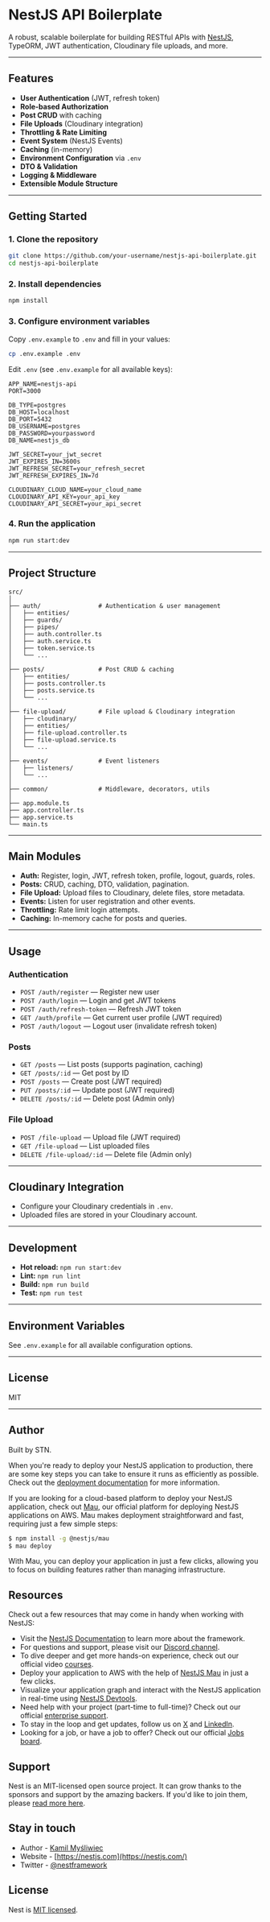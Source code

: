 
# NestJS API Boilerplate

A robust, scalable boilerplate for building RESTful APIs with [NestJS](https://nestjs.com), TypeORM, JWT authentication, Cloudinary file uploads, and more.

---

## Features

- **User Authentication** (JWT, refresh token)
- **Role-based Authorization**
- **Post CRUD** with caching
- **File Uploads** (Cloudinary integration)
- **Throttling & Rate Limiting**
- **Event System** (NestJS Events)
- **Caching** (in-memory)
- **Environment Configuration** via `.env`
- **DTO & Validation**
- **Logging & Middleware**
- **Extensible Module Structure**

---

## Getting Started

### 1. Clone the repository

```bash
git clone https://github.com/your-username/nestjs-api-boilerplate.git
cd nestjs-api-boilerplate
```

### 2. Install dependencies

```bash
npm install
```

### 3. Configure environment variables

Copy `.env.example` to `.env` and fill in your values:

```bash
cp .env.example .env
```

Edit `.env` (see `.env.example` for all available keys):

```env
APP_NAME=nestjs-api
PORT=3000

DB_TYPE=postgres
DB_HOST=localhost
DB_PORT=5432
DB_USERNAME=postgres
DB_PASSWORD=yourpassword
DB_NAME=nestjs_db

JWT_SECRET=your_jwt_secret
JWT_EXPIRES_IN=3600s
JWT_REFRESH_SECRET=your_refresh_secret
JWT_REFRESH_EXPIRES_IN=7d

CLOUDINARY_CLOUD_NAME=your_cloud_name
CLOUDINARY_API_KEY=your_api_key
CLOUDINARY_API_SECRET=your_api_secret
```

### 4. Run the application

```bash
npm run start:dev
```

---

## Project Structure

```
src/
│
├── auth/                # Authentication & user management
│   ├── entities/
│   ├── guards/
│   ├── pipes/
│   ├── auth.controller.ts
│   ├── auth.service.ts
│   ├── token.service.ts
│   └── ...
│
├── posts/               # Post CRUD & caching
│   ├── entities/
│   ├── posts.controller.ts
│   ├── posts.service.ts
│   └── ...
│
├── file-upload/         # File upload & Cloudinary integration
│   ├── cloudinary/
│   ├── entities/
│   ├── file-upload.controller.ts
│   ├── file-upload.service.ts
│   └── ...
│
├── events/              # Event listeners
│   ├── listeners/
│   └── ...
│
├── common/              # Middleware, decorators, utils
│
├── app.module.ts
├── app.controller.ts
├── app.service.ts
└── main.ts
```

---

## Main Modules

- **Auth:** Register, login, JWT, refresh token, profile, logout, guards, roles.
- **Posts:** CRUD, caching, DTO, validation, pagination.
- **File Upload:** Upload files to Cloudinary, delete files, store metadata.
- **Events:** Listen for user registration and other events.
- **Throttling:** Rate limit login attempts.
- **Caching:** In-memory cache for posts and queries.

---

## Usage

### Authentication

- `POST /auth/register` — Register new user
- `POST /auth/login` — Login and get JWT tokens
- `POST /auth/refresh-token` — Refresh JWT token
- `GET /auth/profile` — Get current user profile (JWT required)
- `POST /auth/logout` — Logout user (invalidate refresh token)

### Posts

- `GET /posts` — List posts (supports pagination, caching)
- `GET /posts/:id` — Get post by ID
- `POST /posts` — Create post (JWT required)
- `PUT /posts/:id` — Update post (JWT required)
- `DELETE /posts/:id` — Delete post (Admin only)

### File Upload

- `POST /file-upload` — Upload file (JWT required)
- `GET /file-upload` — List uploaded files
- `DELETE /file-upload/:id` — Delete file (Admin only)

---

## Cloudinary Integration

- Configure your Cloudinary credentials in `.env`.
- Uploaded files are stored in your Cloudinary account.

---

## Development

- **Hot reload:** `npm run start:dev`
- **Lint:** `npm run lint`
- **Build:** `npm run build`
- **Test:** `npm run test`

---

## Environment Variables

See `.env.example` for all available configuration options.

---

## License

MIT

---

## Author

Built by STN.

When you're ready to deploy your NestJS application to production, there are some key steps you can take to ensure it runs as efficiently as possible. Check out the [deployment documentation](https://docs.nestjs.com/deployment) for more information.

If you are looking for a cloud-based platform to deploy your NestJS application, check out [Mau](https://mau.nestjs.com), our official platform for deploying NestJS applications on AWS. Mau makes deployment straightforward and fast, requiring just a few simple steps:

```bash
$ npm install -g @nestjs/mau
$ mau deploy
```

With Mau, you can deploy your application in just a few clicks, allowing you to focus on building features rather than managing infrastructure.

## Resources

Check out a few resources that may come in handy when working with NestJS:

- Visit the [NestJS Documentation](https://docs.nestjs.com) to learn more about the framework.
- For questions and support, please visit our [Discord channel](https://discord.gg/G7Qnnhy).
- To dive deeper and get more hands-on experience, check out our official video [courses](https://courses.nestjs.com/).
- Deploy your application to AWS with the help of [NestJS Mau](https://mau.nestjs.com) in just a few clicks.
- Visualize your application graph and interact with the NestJS application in real-time using [NestJS Devtools](https://devtools.nestjs.com).
- Need help with your project (part-time to full-time)? Check out our official [enterprise support](https://enterprise.nestjs.com).
- To stay in the loop and get updates, follow us on [X](https://x.com/nestframework) and [LinkedIn](https://linkedin.com/company/nestjs).
- Looking for a job, or have a job to offer? Check out our official [Jobs board](https://jobs.nestjs.com).

## Support

Nest is an MIT-licensed open source project. It can grow thanks to the sponsors and support by the amazing backers. If you'd like to join them, please [read more here](https://docs.nestjs.com/support).

## Stay in touch

- Author - [Kamil Myśliwiec](https://twitter.com/kammysliwiec)
- Website - [https://nestjs.com](https://nestjs.com/)
- Twitter - [@nestframework](https://twitter.com/nestframework)

## License

Nest is [MIT licensed](https://github.com/nestjs/nest/blob/master/LICENSE).
